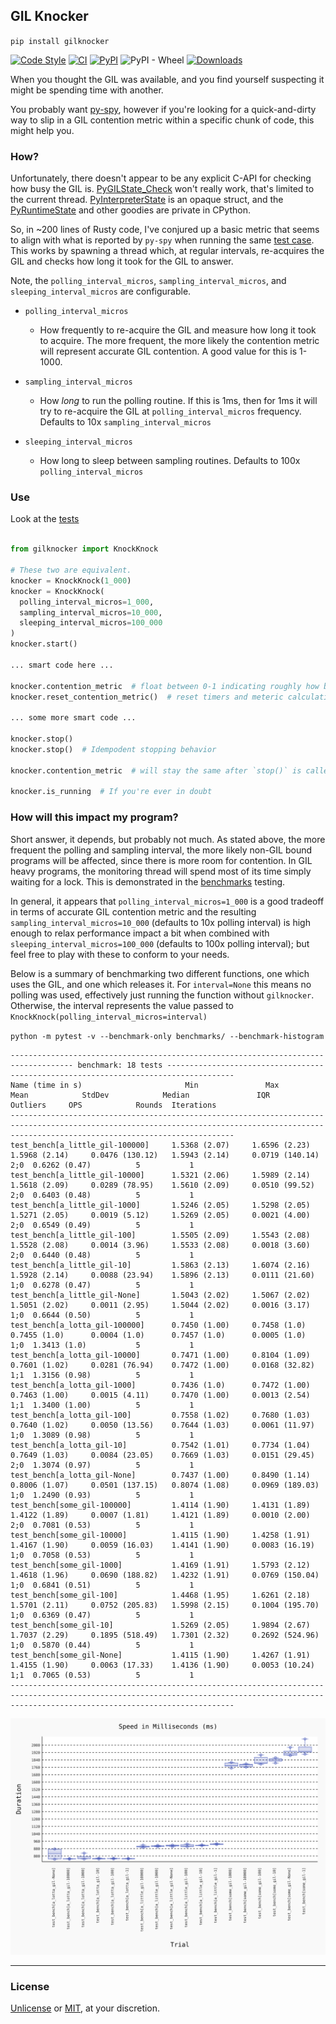 ## GIL Knocker


`pip install gilknocker`


[![Code Style](https://img.shields.io/badge/code%20style-black-000000.svg)](https://github.com/python/black)
[![CI](https://github.com/milesgranger/gilknocker/actions/workflows/CI.yml/badge.svg?branch=main)](https://github.com/milesgranger/gilknocker/actions/workflows/CI.yml)
[![PyPI](https://img.shields.io/pypi/v/gilknocker.svg)](https://pypi.org/project/gilknocker)
![PyPI - Wheel](https://img.shields.io/pypi/wheel/gilknocker)
[![Downloads](https://pepy.tech/badge/gilknocker/month)](https://pepy.tech/project/gilknocker)


When you thought the GIL was available, and you find yourself suspecting it might be spending time
with another. 

You probably want [py-spy](https://github.com/benfred/py-spy), however if you're
looking for a quick-and-dirty way to slip in a GIL contention metric within a specific
chunk of code, this might help you.

### How?

Unfortunately, there doesn't appear to be any explicit C-API for checking how busy
the GIL is. [PyGILState_Check](https://docs.python.org/3/c-api/init.html#c.PyGILState_Check) 
won't really work, that's limited to the current thread. 
[PyInterpreterState](https://docs.python.org/3/c-api/init.html#c.PyGILState_Check) 
is an opaque struct, and the [PyRuntimeState](https://github.com/python/cpython/blob/main/Include/internal/pycore_pystate.h)
and other goodies are private in CPython.

So, in ~200 lines of Rusty code, I've conjured up a basic metric that seems 
to align with what is reported by `py-spy` when running the same [test case](./tests/test_knockknock.py).
This works by spawning a thread which, at regular intervals, re-acquires the GIL and checks 
how long it took for the GIL to answer.

Note, the `polling_interval_micros`, `sampling_interval_micros`, and `sleeping_interval_micros` 
are configurable. 

- `polling_interval_micros`
  - How frequently to re-acquire the GIL and measure how long it took to acquire. The more frequent, the
    more likely the contention metric will represent accurate GIL contention. A good value for this is 1-1000.

- `sampling_interval_micros`
  - How _long_ to run the polling routine. If this is 1ms, then for 1ms it will try to re-acquire the GIL 
    at `polling_interval_micros` frequency. Defaults to 10x `sampling_interval_micros`

- `sleeping_interval_micros`
  - How long to sleep between sampling routines. Defaults to 100x `polling_interval_micros`


### Use

Look at the [tests](./tests)

```python

from gilknocker import KnockKnock

# These two are equivalent. 
knocker = KnockKnock(1_000) 
knocker = KnockKnock(
  polling_interval_micros=1_000, 
  sampling_interval_micros=10_000, 
  sleeping_interval_micros=100_000
)
knocker.start()

... smart code here ...

knocker.contention_metric  # float between 0-1 indicating roughly how busy the GIL was.
knocker.reset_contention_metric()  # reset timers and meteric calculation

... some more smart code ...

knocker.stop()
knocker.stop()  # Idempodent stopping behavior

knocker.contention_metric  # will stay the same after `stop()` is called.

knocker.is_running  # If you're ever in doubt

```

### How will this impact my program?

Short answer, it depends, but probably not much. As stated above, the more frequent the 
polling and sampling interval, the more likely non-GIL bound programs will be affected, since there is 
more room for contention. In GIL heavy programs, the monitoring thread will spend most of its 
time simply waiting for a lock. This is demonstrated in the [benchmarks](./benchmarks) testing.

In general, it appears that `polling_interval_micros=1_000` is a good tradeoff in terms of accurate
GIL contention metric and the resulting `sampling_interval_micros=10_000` (defaults to 10x polling interval)
is high enough to relax performance impact a bit when combined with `sleeping_interval_micros=100_000` 
(defaults to 100x polling interval); but feel free to play with these to conform to your needs.

Below is a summary of benchmarking two different 
functions, one which uses the GIL, and one which releases it. For `interval=None` this means 
no polling was used, effectively just running the function without `gilknocker`. Otherwise, 
the interval represents the value passed to `KnockKnock(polling_interval_micros=interval)`

`python -m pytest -v --benchmark-only benchmarks/ --benchmark-histogram`

```
------------------------------------------------------------------------------------ benchmark: 18 tests -------------------------------------------------------------------------------------
Name (time in s)                       Min               Max              Mean            StdDev            Median               IQR            Outliers     OPS            Rounds  Iterations
----------------------------------------------------------------------------------------------------------------------------------------------------------------------------------------------
test_bench[a_little_gil-100000]     1.5368 (2.07)     1.6596 (2.23)     1.5968 (2.14)     0.0476 (130.12)   1.5943 (2.14)     0.0719 (140.14)        2;0  0.6262 (0.47)          5           1
test_bench[a_little_gil-10000]      1.5321 (2.06)     1.5989 (2.14)     1.5618 (2.09)     0.0289 (78.95)    1.5610 (2.09)     0.0510 (99.52)         2;0  0.6403 (0.48)          5           1
test_bench[a_little_gil-1000]       1.5246 (2.05)     1.5298 (2.05)     1.5271 (2.05)     0.0019 (5.12)     1.5269 (2.05)     0.0021 (4.00)          2;0  0.6549 (0.49)          5           1
test_bench[a_little_gil-100]        1.5505 (2.09)     1.5543 (2.08)     1.5528 (2.08)     0.0014 (3.96)     1.5533 (2.08)     0.0018 (3.60)          2;0  0.6440 (0.48)          5           1
test_bench[a_little_gil-10]         1.5863 (2.13)     1.6074 (2.16)     1.5928 (2.14)     0.0088 (23.94)    1.5896 (2.13)     0.0111 (21.60)         1;0  0.6278 (0.47)          5           1
test_bench[a_little_gil-None]       1.5043 (2.02)     1.5067 (2.02)     1.5051 (2.02)     0.0011 (2.95)     1.5044 (2.02)     0.0016 (3.17)          1;0  0.6644 (0.50)          5           1
test_bench[a_lotta_gil-100000]      0.7450 (1.00)     0.7458 (1.0)      0.7455 (1.0)      0.0004 (1.0)      0.7457 (1.0)      0.0005 (1.0)           1;0  1.3413 (1.0)           5           1
test_bench[a_lotta_gil-10000]       0.7471 (1.00)     0.8104 (1.09)     0.7601 (1.02)     0.0281 (76.94)    0.7472 (1.00)     0.0168 (32.82)         1;1  1.3156 (0.98)          5           1
test_bench[a_lotta_gil-1000]        0.7436 (1.0)      0.7472 (1.00)     0.7463 (1.00)     0.0015 (4.11)     0.7470 (1.00)     0.0013 (2.54)          1;1  1.3400 (1.00)          5           1
test_bench[a_lotta_gil-100]         0.7558 (1.02)     0.7680 (1.03)     0.7640 (1.02)     0.0050 (13.56)    0.7644 (1.03)     0.0061 (11.97)         1;0  1.3089 (0.98)          5           1
test_bench[a_lotta_gil-10]          0.7542 (1.01)     0.7734 (1.04)     0.7649 (1.03)     0.0084 (23.05)    0.7669 (1.03)     0.0151 (29.45)         2;0  1.3074 (0.97)          5           1
test_bench[a_lotta_gil-None]        0.7437 (1.00)     0.8490 (1.14)     0.8006 (1.07)     0.0501 (137.15)   0.8074 (1.08)     0.0969 (189.03)        1;0  1.2490 (0.93)          5           1
test_bench[some_gil-100000]         1.4114 (1.90)     1.4131 (1.89)     1.4122 (1.89)     0.0007 (1.81)     1.4121 (1.89)     0.0010 (2.00)          2;0  0.7081 (0.53)          5           1
test_bench[some_gil-10000]          1.4115 (1.90)     1.4258 (1.91)     1.4167 (1.90)     0.0059 (16.03)    1.4141 (1.90)     0.0083 (16.19)         1;0  0.7058 (0.53)          5           1
test_bench[some_gil-1000]           1.4169 (1.91)     1.5793 (2.12)     1.4618 (1.96)     0.0690 (188.82)   1.4232 (1.91)     0.0769 (150.04)        1;0  0.6841 (0.51)          5           1
test_bench[some_gil-100]            1.4468 (1.95)     1.6261 (2.18)     1.5701 (2.11)     0.0752 (205.83)   1.5998 (2.15)     0.1004 (195.70)        1;0  0.6369 (0.47)          5           1
test_bench[some_gil-10]             1.5269 (2.05)     1.9894 (2.67)     1.7037 (2.29)     0.1895 (518.49)   1.7301 (2.32)     0.2692 (524.96)        1;0  0.5870 (0.44)          5           1
test_bench[some_gil-None]           1.4115 (1.90)     1.4267 (1.91)     1.4155 (1.90)     0.0063 (17.33)    1.4136 (1.90)     0.0053 (10.24)         1;1  0.7065 (0.53)          5           1
----------------------------------------------------------------------------------------------------------------------------------------------------------------------------------------------
```

![](./benchmarks/histogram.svg)

---

### License

[Unlicense](LICENSE) or [MIT](LICENSE-MIT), at your discretion.
